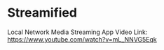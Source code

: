 # Streamified
Local Network Media Streaming App
Video Link: https://www.youtube.com/watch?v=mL_NNVG5Eqk
